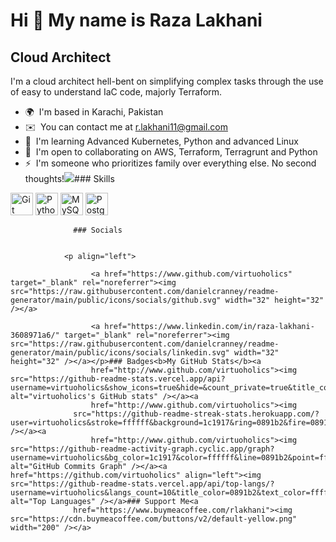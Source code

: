 Hi 👋 My name is Raza Lakhani
=============================

Cloud Architect
---------------

I'm a cloud architect hell-bent on simplifying complex tasks through the use of easy to understand IaC code, majorly Terraform.

*   🌍  I'm based in Karachi, Pakistan
*   ✉️  You can contact me at [r.lakhani11@gmail.com](mailto:r.lakhani11@gmail.com)
*   🧠  I'm learning Advanced Kubernetes, Python and advanced Linux
*   🤝  I'm open to collaborating on AWS, Terraform, Terragrunt and Python
*   ⚡  I'm someone who prioritizes family over everything else. No second thoughts!<a href="https://www.github.com/virtuoholics" target="_blank" rel="noreferrer"><img
                  src="https://img.shields.io/github/followers/virtuoholics?logo=github&style=for-the-badge&color=0891b2&labelColor=1c1917" /></a>### Skills 
<p align="left">
<a href="https://git-scm.com/" target="_blank" rel="noreferrer"><img src="https://raw.githubusercontent.com/danielcranney/readme-generator/main/public/icons/skills/git-colored.svg" width="36" height="36" alt="Git" /></a>
<a href="https://www.python.org/" target="_blank" rel="noreferrer"><img src="https://raw.githubusercontent.com/danielcranney/readme-generator/main/public/icons/skills/python-colored.svg" width="36" height="36" alt="Python" /></a>
<a href="https://www.mysql.com/" target="_blank" rel="noreferrer"><img src="https://raw.githubusercontent.com/danielcranney/readme-generator/main/public/icons/skills/mysql-colored.svg" width="36" height="36" alt="MySQL" /></a>
<a href="https://www.postgresql.org/" target="_blank" rel="noreferrer"><img src="https://raw.githubusercontent.com/danielcranney/readme-generator/main/public/icons/skills/postgresql-colored.svg" width="36" height="36" alt="PostgreSQL" /></a>
</p>
                    
                  ### Socials
                  
                  
                <p align="left">
                          
                      <a href="https://www.github.com/virtuoholics" target="_blank" rel="noreferrer"><img src="https://raw.githubusercontent.com/danielcranney/readme-generator/main/public/icons/socials/github.svg" width="32" height="32" /></a>
                          
                      <a href="https://www.linkedin.com/in/raza-lakhani-3608971a6/" target="_blank" rel="noreferrer"><img src="https://raw.githubusercontent.com/danielcranney/readme-generator/main/public/icons/socials/linkedin.svg" width="32" height="32" /></a></p>### Badges<b>My GitHub Stats</b><a
                      href="http://www.github.com/virtuoholics"><img src="https://github-readme-stats.vercel.app/api?username=virtuoholics&show_icons=true&hide=&count_private=true&title_color=0891b2&text_color=ffffff&icon_color=0891b2&bg_color=1c1917&hide_border=true&show_icons=true" alt="virtuoholics's GitHub stats" /></a><a
                      href="http://www.github.com/virtuoholics"><img
                  src="https://github-readme-streak-stats.herokuapp.com/?user=virtuoholics&stroke=ffffff&background=1c1917&ring=0891b2&fire=0891b2&currStreakNum=ffffff&currStreakLabel=0891b2&sideNums=ffffff&sideLabels=ffffff&dates=ffffff&hide_border=true" /></a><a
                      href="http://www.github.com/virtuoholics"><img src="https://github-readme-activity-graph.cyclic.app/graph?username=virtuoholics&bg_color=1c1917&color=ffffff&line=0891b2&point=ffffff&area_color=1c1917&area=true&hide_border=true&custom_title=GitHub%20Commits%20Graph" alt="GitHub Commits Graph" /></a><a href="https://github.com/virtuoholics" align="left"><img src="https://github-readme-stats.vercel.app/api/top-langs/?username=virtuoholics&langs_count=10&title_color=0891b2&text_color=ffffff&icon_color=0891b2&bg_color=1c1917&hide_border=true&locale=en&custom_title=Top%20%Languages" alt="Top Languages" /></a>### Support Me<a
                  href="https://www.buymeacoffee.com/rlakhani"><img src="https://cdn.buymeacoffee.com/buttons/v2/default-yellow.png" width="200" /></a>
